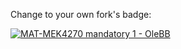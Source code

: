 Change to your own fork's badge:

[![MAT-MEK4270 mandatory 1 - OleBB](https://github.com/OleBB/mandatory1-OleBB/actions/workflows/main.yml/badge.svg)](https://github.com/OleBB/mandatory1-OleBB/actions/workflows/main.yml)
